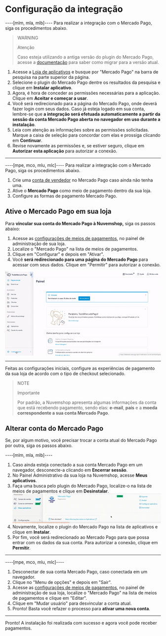 # Configuração da integração

----[mlm, mla, mlb]----
Para realizar a integração com o Mercado Pago, siga os procedimentos abaixo. 

> WARNING
>
> Atenção
>
> Caso esteja utilizando a antiga versão do plugin do Mercado Pago, acesse a [documentação](/developers/pt/docs/nuvemshop/how-tos/migration) para saber como migrar para a versão atual.

1. Acesse a [Loja de aplicativos](https://www.nuvemshop.com.br/loja-aplicativos-nuvem) e busque por "Mercado Pago" na barra de pesquisa na parte superior da página.
2. Selecione o plugin do Mercado Pago dentre os resultados da pesquisa e clique em **Instalar aplicativo**.
3. Agora, é hora de conceder as permissões necessárias para a aplicação. Clique em **Aceitar e começar a usar**.
4. Você será redirecionado para a página do Mercado Pago, onde deverá fazer login com seus dados. Caso já esteja logado em sua conta, lembre-se que **a integração será efetuada automaticamente a partir da sessão da conta Mercado Pago aberta no navegador em uso durante a instalação**.
5. Leia com atenção as informações sobre as permissões solicitadas. Marque a caixa de seleção para concordar com elas e prossiga clicando em **Continuar**.
6. Revise novamente as permissões e, se estiver seguro, clique em **Autorizar esta aplicação** para autorizar a conexão.

------------
----[mpe, mco, mlu, mlc]----
Para realizar a integração com o Mercado Pago, siga os procedimentos abaixo.

1. Crie uma [conta de vendedor](https://www.mercadopago[FAKER][URL][DOMAIN]/activities) no Mercado Pago caso ainda não tenha uma.
2. Ative o **Mercado Pago** como meio de pagamento dentro da sua loja.
3. Configure as formas de pagamento Mercado Pago.

## Ative o Mercado Pago em sua loja

Para **vincular sua conta do Mercado Pago à Nuvemshop,** siga os passos abaixo:

1. Acesse as [configurações de meios de pagamentos](https://lojavirtualnuvem.com.br/admin/payments/), no painel de administração de sua loja.
2. Localize o "Mercado Pago" na lista de meios de pagamentos.
3. Clique em "Configurar" e depois em "Ativar".
4. Você **será redirecionado para uma página do Mercado Pago** para acessar com seus dados. Clique em "Permitir" para autorizar a conexão.

![Payments Connect - Nuvem Shop](/images/nuvemshop/nuvemshop_connect_1.gif)

------------

Feitas as configurações iniciais, configure as experiências de pagamento da sua loja de acordo com o tipo de checkout selecionado.

> NOTE
>
> Importante
>
> Por padrão, a Nuvemshop apresenta algumas informações da conta que está recebendo pagamento, sendo elas: **e-mail**, **país** e a **moeda correspondente a sua conta Mercado Pago**.

## Alterar conta do Mercado Pago

Se, por algum motivo, você precisar trocar a conta atual do Mercado Pago por outra, siga os passos abaixo.

----[mlm, mla, mlb]----
1. Caso ainda esteja conectado a sua conta Mercado Pago em um navegador, desconecte-a clicando em **Encerrar sessão**.
2. No Painel Administrativo da sua loja na Nuvemshop, acesse **Meus aplicativos**. 
3. Faça uma busca pelo plugin do Mercado Pago, localize-o na lista de meios de pagamentos e clique em **Desinstalar**.
   ![Desinstalar](/images/nuvemshop/desin-pt.gif)
4. Novamente, localize o plugin do Mercado Pago na lista de aplicativos e clique em **Instalar**.
5. Por fim, você será redirecionado ao Mercado Pago para que possa entrar com os dados da sua conta. Para autorizar a conexão, clique em **Permitir**.

------------
----[mpe, mco, mlu, mlc]----
1. Desconectar de sua conta Mercado Pago, caso conectada em um navegador.
2. Clique no "Menu de opções" e depois em "Sair".
3. Acesse as [configurações de meios de pagamentos](https://lojavirtualnuvem.com.br/admin/payments/), no painel de administração de sua loja, localize o "Mercado Pago" na lista de meios de pagamentos e clique em "Editar".
4. Clique em "Mudar usuário" para desvincular a conta atual.
5. Pronto! Basta você refazer o processo para **ativar uma nova conta**.

------------

Pronto! A instalação foi realizada com sucesso e agora você pode receber pagamentos.